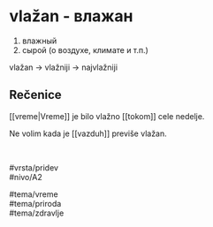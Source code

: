 # vlažan - влажан

1. влажный  
2. сырой (о воздухе, климате и т.п.)

vlažan → vlažniji → najvlažniji

## Rečenice

[[vreme|Vreme]] je bilo vlažno [[tokom]] cele nedelje.

Ne volim kada je [[vazduh]] previše vlažan.

<br>

#vrsta/pridev  
#nivo/A2  

#tema/vreme  
#tema/priroda  
#tema/zdravlje  
